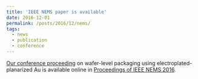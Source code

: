 ```yaml
---
title: 'IEEE NEMS paper is available'
date: 2016-12-01
permalink: /posts/2016/12/nems/
tags:
  - news
  - publication
  - conference
---
```


[Our conference proceeding](/publication/) on wafer-level packaging using electroplated-planarized Au is available online in [Proceedings of IEEE NEMS 2016](http://dx.doi.org/10.1109/NEMS.2016.7758317).
